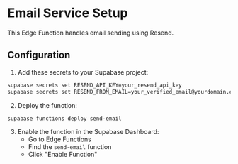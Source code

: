 # Email Service Setup

This Edge Function handles email sending using Resend.

## Configuration

1. Add these secrets to your Supabase project:
```bash
supabase secrets set RESEND_API_KEY=your_resend_api_key
supabase secrets set RESEND_FROM_EMAIL=your_verified_email@yourdomain.com
```

2. Deploy the function:
```bash
supabase functions deploy send-email
```

3. Enable the function in the Supabase Dashboard:
   - Go to Edge Functions
   - Find the `send-email` function
   - Click "Enable Function"